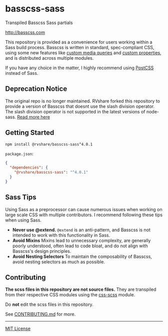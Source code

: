 # basscss-sass

Transpiled Basscss Sass partials

http://basscss.com

This repository is provided as a convenience for users working within a Sass build process.
Basscss is written in standard, spec-compliant CSS, using some new features like [custom media queries](http://dev.w3.org/csswg/mediaqueries/#custom-mq) and [custom properties](http://www.w3.org/TR/css-variables/), and is distributed across multiple modules.

If you have any choice in the matter, I highly recommend using [PostCSS](https://github.com/postcss/postcss) instead of Sass.

## Deprecation Notice

The original repo is no longer maintained.
RVshare forked this repository to provide a version of Basscss that doesnt use the slash division operator. The slash division operator is not supported in the latest versions of node-sass. [Read more here](https://sass-lang.com/documentation/breaking-changes/slash-div/)

## Getting Started

```bash
npm install @rvshare/basscss-sass^4.0.1
```

`package.json`:

```json
{
  "dependencies": {
    "@rvshare/basscss-sass": "^4.0.1"
  }
}
```

## Sass Tips

Using Sass as a preprocessor can cause numerous issues when working on large scale CSS with multiple contributors. I recommend following these tips when using Sass.

- **Never use @extend.** `@extend` is an anti-pattern, and Basscss is not intended to work with this functionality in Sass.
- **Avoid Mixins** Mixins lead to unnecessary complexity, are generally poorly understood, often lead to code bloat, and do not align with Basscss's design principles.
- **Avoid Nesting Selectors** To maintain the composability of Basscss, avoid nesting selectors as much as possible.

## Contributing

**The scss files in this repository are not source files.**
They are transpiled from their respective CSS modules using the
[css-scss](https://github.com/jxnblk/css-scss) module.

Do **not** edit the scss files in this repository.

See [CONTRIBUTING.md](CONTRIBUTING.md) for more.

---

[MIT License](LICENSE.md)
